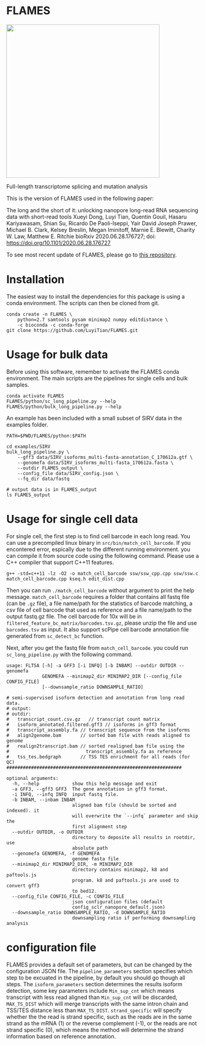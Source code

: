# FLAMES

<img src="img/flames_logo.png" width="400">


Full-length transcriptome splicing and mutation analysis

This is the version of FLAMES used in the following paper:

The long and the short of it: unlocking nanopore long-read RNA sequencing data with short-read tools
Xueyi Dong, Luyi Tian, Quentin Gouil, Hasaru Kariyawasam, Shian Su, Ricardo De Paoli-Iseppi, Yair David Joseph Prawer, Michael B. Clark, Kelsey Breslin, Megan Iminitoff, Marnie E. Blewitt, Charity W. Law, Matthew E. Ritchie
bioRxiv 2020.06.28.176727; doi: https://doi.org/10.1101/2020.06.28.176727

To see most recent update of FLAMES, please go to [this repository](https://github.com/LuyiTian/FLAMES).

# Installation

The easiest way to install the dependencies for this package is using a conda environment. The scripts can then be cloned from git.

```
conda create -n FLAMES \
    python=2.7 samtools pysam minimap2 numpy editdistance \
    -c bioconda -c conda-forge
git clone https://github.com/LuyiTian/FLAMES.git
```

# Usage for bulk data

Before using this software, remember to activate the FLAMES conda environment. The main scripts are the pipelines for single cells and bulk samples.

```
conda activate FLAMES
FLAMES/python/sc_long_pipeline.py --help
FLAMES/python/bulk_long_pipeline.py --help
```

An example has been included with a small subset of SIRV data in the examples folder.

```
PATH=$PWD/FLAMES/python:$PATH

cd examples/SIRV
bulk_long_pipeline.py \
    --gff3 data/SIRV_isoforms_multi-fasta-annotation_C_170612a.gtf \
    --genomefa data/SIRV_isoforms_multi-fasta_170612a.fasta \
    --outdir FLAMES_output \
    --config_file data/SIRV_config.json \
    --fq_dir data/fastq

# output data is in FLAMES_output
ls FLAMES_output
```

# Usage for single cell data

For single cell, the first step is to find cell barcode in each long read. You can use a precompiled linux binary in `src/bin/match_cell_barcode`. If you encontered error, espically due to the different running environment. you can compile it from source code using the following command. Please use a C++ compiler that support C++11 features.

```
g++ -std=c++11 -lz -O2 -o match_cell_barcode ssw/ssw_cpp.cpp ssw/ssw.c match_cell_barcode.cpp kseq.h edit_dist.cpp
```

Then you can run `./match_cell_barcode` without argument to print the help message. `match_cell_barcode` requires a folder that contains all fastq file (can be `.gz` file), a file name/path for the statistics of barcode matching, a csv file of cell barcode that used as reference and a file name/path to the output fastq.gz file. The cell barcode for 10x will be in `filtered_feature_bc_matrix/barcodes.tsv.gz`, please unzip the file and use `barcodes.tsv` as input. It also support scPipe cell barcode annotation file generated from `sc_detect_bc` function.

Next, after you get the fastq file from `match_cell_barcode`. you could run `sc_long_pipeline.py` with the following command.


```
usage: FLTSA [-h] -a GFF3 [-i INFQ] [-b INBAM] --outdir OUTDIR --genomefa
             GENOMEFA --minimap2_dir MINIMAP2_DIR [--config_file CONFIG_FILE]
             [--downsample_ratio DOWNSAMPLE_RATIO]

# semi-supervised isoform detection and annotation from long read data.
# output:
# outdir:
#   transcript_count.csv.gz   // transcript count matrix
#   isoform_annotated.filtered.gff3 // isoforms in gff3 format
#   transcript_assembly.fa // transcript sequence from the isoforms
#   align2genome.bam       // sorted bam file with reads aligned to genome
#   realign2transcript.bam // sorted realigned bam file using the
#                            transcript_assembly.fa as reference
#   tss_tes.bedgraph       // TSS TES enrichment for all reads (for QC)
################################################################

optional arguments:
  -h, --help            show this help message and exit
  -a GFF3, --gff3 GFF3  The gene annotation in gff3 format.
  -i INFQ, --infq INFQ  input fastq file.
  -b INBAM, --inbam INBAM
                        aligned bam file (should be sorted and indexed). it
                        will overwrite the `--infq` parameter and skip the
                        first alignment step
  --outdir OUTDIR, -o OUTDIR
                        directory to deposite all results in rootdir, use
                        absolute path
  --genomefa GENOMEFA, -f GENOMEFA
                        genome fasta file
  --minimap2_dir MINIMAP2_DIR, -m MINIMAP2_DIR
                        directory contains minimap2, k8 and paftools.js
                        program. k8 and paftools.js are used to convert gff3
                        to bed12.
  --config_file CONFIG_FILE, -c CONFIG_FILE
                        json configuration files (default
                        config_sclr_nanopore_default.json)
  --downsample_ratio DOWNSAMPLE_RATIO, -d DOWNSAMPLE_RATIO
                        downsampling ratio if performing downsampling analysis
```

# configuration file

FLAMES provides a default set of parameters, but can be changed by the configuration JSON file.
The `pipeline_parameters` section specifies which step to be excuated in the pipeline, by default you should go though all steps.
The `isoform_parameters` section determines the results isoform detection, some key parameters include `Min_sup_cnt` which means transcript with less read aligned than `Min_sup_cnt` will be discarded, `MAX_TS_DIST` which will merge transcripts with the same intron chain and TSS/TES distance less than `MAX_TS_DIST`. `strand_specific` will specify whether the the read is strand specific, such as the reads are in the same strand as the mRNA (1) or the reverse complement (-1), or the reads are not strand specific (0), which means the method will determine the strand information based on reference annotation.
